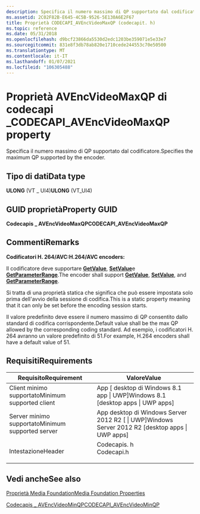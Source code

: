 ```yaml
---
description: Specifica il numero massimo di QP supportato dal codificatore.
ms.assetid: 2C02F82B-E645-4C5B-9526-5E130A6E2F67
title: Proprietà CODECAPI_AVEncVideoMaxQP (codecapit. h)
ms.topic: reference
ms.date: 05/31/2018
ms.openlocfilehash: d9bcf23866da5530d2edc1203be359071e5e33e7
ms.sourcegitcommit: 831e8f3db78ab820e1710cede244553c70e50500
ms.translationtype: MT
ms.contentlocale: it-IT
ms.lasthandoff: 01/07/2021
ms.locfileid: "106305488"
---
```

# <a name="codecapi_avencvideomaxqp-property"></a><span data-ttu-id="c7ce6-103">Proprietà AVEncVideoMaxQP di codecapi \_</span><span class="sxs-lookup"><span data-stu-id="c7ce6-103">CODECAPI\_AVEncVideoMaxQP property</span></span>

<span data-ttu-id="c7ce6-104">Specifica il numero massimo di QP supportato dal codificatore.</span><span class="sxs-lookup"><span data-stu-id="c7ce6-104">Specifies the maximum QP supported by the encoder.</span></span>

## <a name="data-type"></a><span data-ttu-id="c7ce6-105">Tipo di dati</span><span class="sxs-lookup"><span data-stu-id="c7ce6-105">Data type</span></span>

<span data-ttu-id="c7ce6-106">**ULONG** (VT \_ UI4)</span><span class="sxs-lookup"><span data-stu-id="c7ce6-106">**ULONG** (VT\_UI4)</span></span>

## <a name="property-guid"></a><span data-ttu-id="c7ce6-107">GUID proprietà</span><span class="sxs-lookup"><span data-stu-id="c7ce6-107">Property GUID</span></span>

<span data-ttu-id="c7ce6-108">**Codecapis \_ AVEncVideoMaxQP**</span><span class="sxs-lookup"><span data-stu-id="c7ce6-108">**CODECAPI\_AVEncVideoMaxQP**</span></span>

## <a name="remarks"></a><span data-ttu-id="c7ce6-109">Commenti</span><span class="sxs-lookup"><span data-stu-id="c7ce6-109">Remarks</span></span>

<span data-ttu-id="c7ce6-110">**Codificatori H. 264/AVC:**</span><span class="sxs-lookup"><span data-stu-id="c7ce6-110">**H.264/AVC encoders:**</span></span>

<span data-ttu-id="c7ce6-111">Il codificatore deve supportare [**GetValue**](/windows/desktop/api/mfobjects/nf-mfobjects-imfmediaevent-getvalue), [**SetValue**](/windows/desktop/api/strmif/nf-strmif-icodecapi-setvalue)e [**GetParameterRange**](/windows/desktop/api/strmif/nf-strmif-icodecapi-getparameterrange).</span><span class="sxs-lookup"><span data-stu-id="c7ce6-111">The encoder shall support [**GetValue**](/windows/desktop/api/mfobjects/nf-mfobjects-imfmediaevent-getvalue), [**SetValue**](/windows/desktop/api/strmif/nf-strmif-icodecapi-setvalue), and [**GetParameterRange**](/windows/desktop/api/strmif/nf-strmif-icodecapi-getparameterrange).</span></span>

<span data-ttu-id="c7ce6-112">Si tratta di una proprietà statica che significa che può essere impostata solo prima dell'avvio della sessione di codifica.</span><span class="sxs-lookup"><span data-stu-id="c7ce6-112">This is a static property meaning that it can only be set before the encoding session starts.</span></span>

<span data-ttu-id="c7ce6-113">Il valore predefinito deve essere il numero massimo di QP consentito dallo standard di codifica corrispondente.</span><span class="sxs-lookup"><span data-stu-id="c7ce6-113">Default value shall be the max QP allowed by the corresponding coding standard.</span></span> <span data-ttu-id="c7ce6-114">Ad esempio, i codificatori H. 264 avranno un valore predefinito di 51.</span><span class="sxs-lookup"><span data-stu-id="c7ce6-114">For example, H.264 encoders shall have a default value of 51.</span></span>

## <a name="requirements"></a><span data-ttu-id="c7ce6-115">Requisiti</span><span class="sxs-lookup"><span data-stu-id="c7ce6-115">Requirements</span></span>



| <span data-ttu-id="c7ce6-116">Requisito</span><span class="sxs-lookup"><span data-stu-id="c7ce6-116">Requirement</span></span> | <span data-ttu-id="c7ce6-117">Valore</span><span class="sxs-lookup"><span data-stu-id="c7ce6-117">Value</span></span> |
|-------------------------------------|---------------------------------------------------------------------------------------|
| <span data-ttu-id="c7ce6-118">Client minimo supportato</span><span class="sxs-lookup"><span data-stu-id="c7ce6-118">Minimum supported client</span></span><br/> | <span data-ttu-id="c7ce6-119">App \[ desktop di Windows 8.1 app \| UWP\]</span><span class="sxs-lookup"><span data-stu-id="c7ce6-119">Windows 8.1 \[desktop apps \| UWP apps\]</span></span><br/>                                   |
| <span data-ttu-id="c7ce6-120">Server minimo supportato</span><span class="sxs-lookup"><span data-stu-id="c7ce6-120">Minimum supported server</span></span><br/> | <span data-ttu-id="c7ce6-121">App desktop di Windows Server 2012 R2 \[ \| UWP\]</span><span class="sxs-lookup"><span data-stu-id="c7ce6-121">Windows Server 2012 R2 \[desktop apps \| UWP apps\]</span></span><br/>                        |
| <span data-ttu-id="c7ce6-122">Intestazione</span><span class="sxs-lookup"><span data-stu-id="c7ce6-122">Header</span></span><br/>                   | <dl> <span data-ttu-id="c7ce6-123"><dt>Codecapis. h</dt></span><span class="sxs-lookup"><span data-stu-id="c7ce6-123"><dt>Codecapi.h</dt></span></span> </dl> |



## <a name="see-also"></a><span data-ttu-id="c7ce6-124">Vedi anche</span><span class="sxs-lookup"><span data-stu-id="c7ce6-124">See also</span></span>

<dl> <dt>

[<span data-ttu-id="c7ce6-125">Proprietà Media Foundation</span><span class="sxs-lookup"><span data-stu-id="c7ce6-125">Media Foundation Properties</span></span>](media-foundation-properties.md)
</dt> <dt>

[<span data-ttu-id="c7ce6-126">Codecapis \_ AVEncVideoMinQP</span><span class="sxs-lookup"><span data-stu-id="c7ce6-126">CODECAPI\_AVEncVideoMinQP</span></span>](codecapi-avencvideominqp.md)
</dt> </dl>

 

